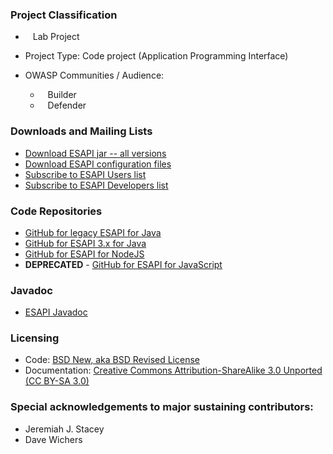### Project Classification
* <i class="fas fa-flask" style="font-size: 1.2em; color:#FFA500;"></i><span style="font-size:1.0em;padding-left:12px;">Lab Project</span>

* Project Type: Code project (Application Programming Interface)
* OWASP Communities / Audience:
  * <i class="fas fa-toolbox" style="font-size: 1.2em; color:#233e81;"></i><span style="font-size:1.0em;padding-left:12px;">Builder</span> 
  * <i class="fas fa-shield-alt" style="font-size: 1.2em; color:#233e81;"></i><span style="font-size:1.0em;padding-left:12px;">Defender</span>

### Downloads and Mailing Lists
* [Download ESAPI jar -- all versions](https://mvnrepository.com/artifact/org.owasp.esapi/esapi)
* [Download ESAPI configuration files](https://github.com/ESAPI/esapi-java-legacy/releases/latest)
* [Subscribe to ESAPI Users list](https://groups.google.com/a/owasp.org/forum/#!forum/esapi-project-users/join)
* [Subscribe to ESAPI Developers list](https://groups.google.com/a/owasp.org/forum/#!forum/esapi-project-dev/join)

### Code Repositories
* [GitHub for legacy ESAPI for Java](https://github.com/ESAPI/esapi-java-legacy)
* [GitHub for ESAPI 3.x for Java](https://github.com/ESAPI/esapi-java)
* [GitHub for ESAPI for NodeJS](https://github.com/ESAPI/node-esapi)
* **DEPRECATED** - [GitHub for ESAPI for JavaScript](https://github.com/ESAPI/owasp-esapi-js)

### Javadoc
* [ESAPI Javadoc](https://www.javadoc.io/doc/org.owasp.esapi/esapi)

### Licensing
* Code: [BSD New, aka BSD Revised License](https://opensource.org/licenses/BSD-3-Clause)
* Documentation: [Creative Commons Attribution-ShareAlike 3.0 Unported (CC BY-SA 3.0)](https://creativecommons.org/licenses/by-sa/3.0/)

### Special acknowledgements to major sustaining contributors:
* Jeremiah J. Stacey
* Dave Wichers
